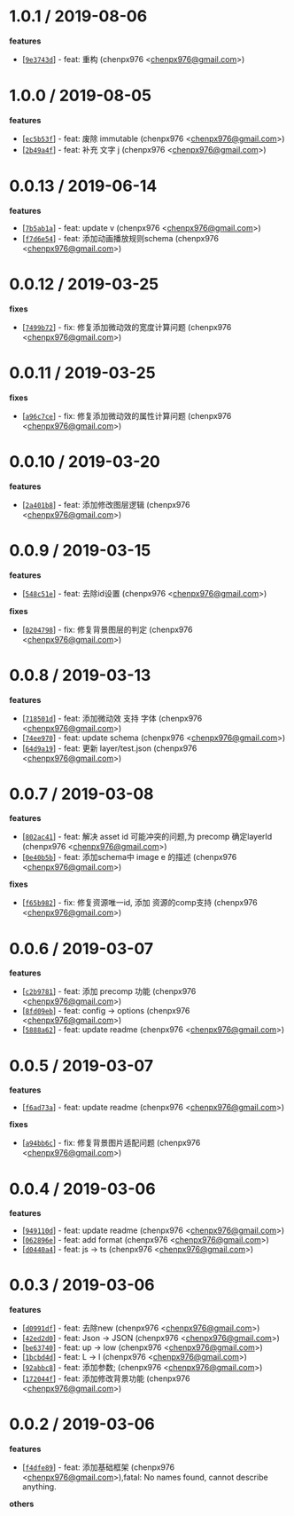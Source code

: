 
1.0.1 / 2019-08-06
==================

**features**
  * [[`9e3743d`](http://github.com/Lottie-Lint/lottie-schema/commit/9e3743d3bcaf2ceeb3f3ca4eb86e4e06cdb75e6b)] - feat: 重构 (chenpx976 <<chenpx976@gmail.com>>)

1.0.0 / 2019-08-05
==================

**features**
  * [[`ec5b53f`](http://github.com/Lottie-Lint/lottie-schema/commit/ec5b53f384db2fae49866940968f9409d0a9e797)] - feat: 废除 immutable (chenpx976 <<chenpx976@gmail.com>>)
  * [[`2b49a4f`](http://github.com/Lottie-Lint/lottie-schema/commit/2b49a4f88235a7b3d5f149b2ce2f0b6972c22480)] - feat: 补充 文字 j (chenpx976 <<chenpx976@gmail.com>>)

0.0.13 / 2019-06-14
==================

**features**
  * [[`7b5ab1a`](http://github.com/Lottie-Lint/lottie-schema/commit/7b5ab1a5e69d608df4cb4edc148f9626fe41c337)] - feat: update v (chenpx976 <<chenpx976@gmail.com>>)
  * [[`f7d6e54`](http://github.com/Lottie-Lint/lottie-schema/commit/f7d6e5471a31e95200dcf22637d4ced0f122e2b3)] - feat: 添加动画播放规则schema (chenpx976 <<chenpx976@gmail.com>>)

0.0.12 / 2019-03-25
==================

**fixes**
  * [[`7499b72`](http://github.com/Lottie-Lint/lottie-schema/commit/7499b7226a7ad9fe621c1efec6d6b4f47cad3a5c)] - fix: 修复添加微动效的宽度计算问题 (chenpx976 <<chenpx976@gmail.com>>)

0.0.11 / 2019-03-25
==================

**fixes**
  * [[`a96c7ce`](http://github.com/Lottie-Lint/lottie-schema/commit/a96c7ce545b755fbfd6f22a126aafcebd9925cd7)] - fix: 修复添加微动效的属性计算问题 (chenpx976 <<chenpx976@gmail.com>>)

0.0.10 / 2019-03-20
==================

**features**
  * [[`2a401b8`](http://github.com/Lottie-Lint/lottie-schema/commit/2a401b87ab50399b9bd99834d1f4083bd7d56d52)] - feat: 添加修改图层逻辑 (chenpx976 <<chenpx976@gmail.com>>)

0.0.9 / 2019-03-15
==================

**features**
  * [[`548c51e`](http://github.com/Lottie-Lint/lottie-schema/commit/548c51e128e0bb3535e6840aa3e0a7f045a08890)] - feat: 去除id设置 (chenpx976 <<chenpx976@gmail.com>>)

**fixes**
  * [[`0204798`](http://github.com/Lottie-Lint/lottie-schema/commit/02047987b3e928bf7ad4d67d7a60f3d8d844c2e5)] - fix: 修复背景图层的判定 (chenpx976 <<chenpx976@gmail.com>>)

0.0.8 / 2019-03-13
==================

**features**
  * [[`718501d`](http://github.com/Lottie-Lint/lottie-schema/commit/718501db9db7b9813cb16c81d06fd4e82ee397ac)] - feat: 添加微动效 支持 字体 (chenpx976 <<chenpx976@gmail.com>>)
  * [[`74ee970`](http://github.com/Lottie-Lint/lottie-schema/commit/74ee9706f46db01f16fb16df9a79f898098bdc35)] - feat: update schema (chenpx976 <<chenpx976@gmail.com>>)
  * [[`64d9a19`](http://github.com/Lottie-Lint/lottie-schema/commit/64d9a1926b0791def3c8afd525411d0d81a7baca)] - feat: 更新 layer/test.json (chenpx976 <<chenpx976@gmail.com>>)

0.0.7 / 2019-03-08
==================

**features**
  * [[`802ac41`](http://github.com/Lottie-Lint/lottie-schema/commit/802ac41957cecfa934427a138ec79ff4d4027b27)] - feat: 解决 asset id 可能冲突的问题,为 precomp 确定layerId (chenpx976 <<chenpx976@gmail.com>>)
  * [[`0e40b5b`](http://github.com/Lottie-Lint/lottie-schema/commit/0e40b5b18ee410c7091cb244b0bb5e728c3faa84)] - feat: 添加schema中 image e 的描述 (chenpx976 <<chenpx976@gmail.com>>)

**fixes**
  * [[`f65b982`](http://github.com/Lottie-Lint/lottie-schema/commit/f65b9826c7a2c456b21734c02cc840bfeaa850d3)] - fix: 修复资源唯一id, 添加 资源的comp支持 (chenpx976 <<chenpx976@gmail.com>>)

0.0.6 / 2019-03-07
==================

**features**
  * [[`c2b9781`](http://github.com/Lottie-Lint/lottie-schema/commit/c2b9781664d42be593f96acc30fa7e89a35dd3a8)] - feat: 添加 precomp 功能 (chenpx976 <<chenpx976@gmail.com>>)
  * [[`8fd09eb`](http://github.com/Lottie-Lint/lottie-schema/commit/8fd09eb83f2c680f823aaf3edeac931bb862b877)] - feat: config -> options (chenpx976 <<chenpx976@gmail.com>>)
  * [[`5888a62`](http://github.com/Lottie-Lint/lottie-schema/commit/5888a62187b9be8b0de1aeb097b34c481bb65e7f)] - feat: update readme (chenpx976 <<chenpx976@gmail.com>>)

0.0.5 / 2019-03-07
==================

**features**
  * [[`f6ad73a`](http://github.com/Lottie-Lint/lottie-schema/commit/f6ad73aab2bce56a6a90ce8da0b48cfe0f61a38e)] - feat: update readme (chenpx976 <<chenpx976@gmail.com>>)

**fixes**
  * [[`a94bb6c`](http://github.com/Lottie-Lint/lottie-schema/commit/a94bb6c968dc52b861e43321a9902c22fc9446b8)] - fix: 修复背景图片适配问题 (chenpx976 <<chenpx976@gmail.com>>)

0.0.4 / 2019-03-06
==================

**features**
  * [[`949110d`](http://github.com/Lottie-Lint/lottie-schema/commit/949110dda15e9d7d387998036db9b7d8b959fbd5)] - feat: update readme (chenpx976 <<chenpx976@gmail.com>>)
  * [[`062896e`](http://github.com/Lottie-Lint/lottie-schema/commit/062896e812cde63d134b26e8ecb9d2292a0bfe62)] - feat: add format (chenpx976 <<chenpx976@gmail.com>>)
  * [[`d0440a4`](http://github.com/Lottie-Lint/lottie-schema/commit/d0440a4fd5c472cac6d87d6bf9254337590a94e3)] - feat: js -> ts (chenpx976 <<chenpx976@gmail.com>>)

0.0.3 / 2019-03-06
==================

**features**
  * [[`d0991df`](http://github.com/Lottie-Lint/lottie-schema/commit/d0991dff7992af9b90bcf03ab7dfa8fea8bf5cb4)] - feat: 去除new (chenpx976 <<chenpx976@gmail.com>>)
  * [[`42ed2d0`](http://github.com/Lottie-Lint/lottie-schema/commit/42ed2d0b7980f835b8e9dfd354f4cb70c18dd2d2)] - feat: Json -> JSON (chenpx976 <<chenpx976@gmail.com>>)
  * [[`be63740`](http://github.com/Lottie-Lint/lottie-schema/commit/be63740ad66aa385aaa8342aff9bb61ac2147247)] - feat: up -> low (chenpx976 <<chenpx976@gmail.com>>)
  * [[`1bcbd4d`](http://github.com/Lottie-Lint/lottie-schema/commit/1bcbd4da352fc98d8ffe7ec446ba062b98f45565)] - feat: L -> l (chenpx976 <<chenpx976@gmail.com>>)
  * [[`92abbc8`](http://github.com/Lottie-Lint/lottie-schema/commit/92abbc8aca33a85072026d68144dc01deea06ef0)] - feat: 添加参数; (chenpx976 <<chenpx976@gmail.com>>)
  * [[`172044f`](http://github.com/Lottie-Lint/lottie-schema/commit/172044f6eacc923d917be96c8603b60706928c30)] - feat: 添加修改背景功能 (chenpx976 <<chenpx976@gmail.com>>)

0.0.2 / 2019-03-06
==================

**features**
  * [[`f4dfe89`](http://github.com/Lottie-Lint/lottie-schema/commit/f4dfe894471a416c5992d5bac51c94e07208c80c)] - feat: 添加基础框架 (chenpx976 <<chenpx976@gmail.com>>),fatal: No names found, cannot describe anything.

**others**


